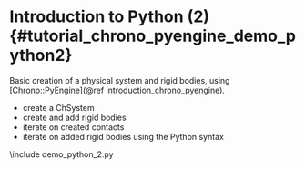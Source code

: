 Introduction to Python (2) {#tutorial_chrono_pyengine_demo_python2}
==========================

Basic creation of a physical system and rigid bodies,
using [Chrono::PyEngine](@ref introduction_chrono_pyengine).

- create a ChSystem
- create and add rigid bodies
- iterate on created contacts
- iterate on added rigid bodies using the Python syntax 
	
\include demo_python_2.py